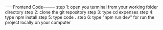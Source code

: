 ----Frontend Code------ 
step 1: open you terminal from your working folder directory 
step 2: clone the git repository 
step 3: type cd expenses 
step 4: type npm install 
step 5: type code . 
step 6: type "npm run dev" for run the project locally on your computer